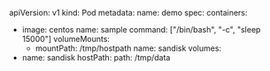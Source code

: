 apiVersion: v1
kind: Pod
metadata:
  name: demo
spec:
  containers:
  - image: centos
    name: sample
    command: ["/bin/bash", "-c", "sleep 15000"]
    volumeMounts:
    - mountPath: /tmp/hostpath
      name: sandisk
  volumes:
  - name: sandisk
    hostPath:
      path: /tmp/data
